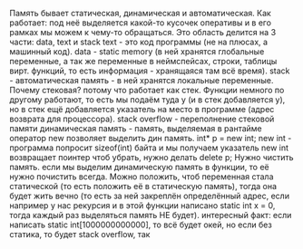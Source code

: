Память бывает статическая, динамическая и автоматическая.
Как работает: под неё выделяется какой-то кусочек оперативы и в его рамках мы можем к чему-то обращаться.
Это область делится на 3 части: data, text и stack
text - это код программы (не на плюсах, а машинный код).
data - static memory (в ней хранятся глобальные переменные, а так же переменные в неймспейсах, строки, таблицы вирт. функций, то есть информация - хранящаяся там всё время).
stack - автоматическая память - в ней хранятся локальные переменные. Почему стековая? потому что работает как стек.
Функции немного по другому работают, то есть мы подаём туда y (и в стек добавляется y), но в стек ещё добавляется указатель на место в программе (адрес возврата для процессора).
stack overflow - переполнение стековой памяти
динамическая память - память, выделяемая в рантайме
оператор new позволяет выделить дин память.
int* p = new int;
new int - программа попросит sizeof(int) байта и мы получаем указатель
new int возвращает поинтер
чтоб убрать, нужно делать delete p;
Нужно чистить память.
если мы выделим динамическую память в функции, то её нужно почистить всегда.
Можно положить, чтоб переменная стала статической (то есть положить её в статическую память), тогда она будет жить вечно (то есть за ней закреплён определённый адрес, если например у нас рекурсия и в этой функции написано static int x = 0, тогда каждый раз выделяться память НЕ будет).
интересный факт: если написать static int[1000000000000], то всё будет окей, но если без статика, то будет stack overflow, так 